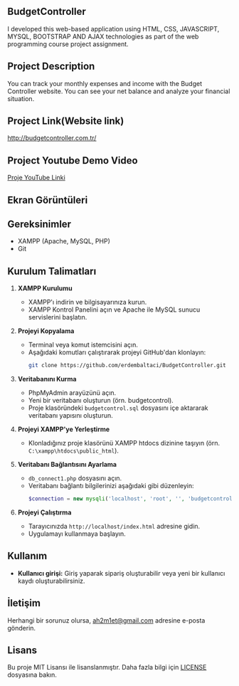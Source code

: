 ## BudgetController
I developed this web-based application using HTML, CSS, JAVASCRIPT, MYSQL, BOOTSTRAP AND AJAX technologies as part of the web programming course project assignment.

## Project Description
You can track your monthly expenses and income with the Budget Controller website. You can see your net balance and analyze your financial situation.

## Project Link(Website link)
http://budgetcontroller.com.tr/

## Project Youtube Demo Video 
[Proje YouTube Linki](youtube_linki)

## Ekran Görüntüleri


## Gereksinimler

- XAMPP (Apache, MySQL, PHP)
- Git

## Kurulum Talimatları

1. **XAMPP Kurulumu**
   - XAMPP'ı indirin ve bilgisayarınıza kurun.
   - XAMPP Kontrol Panelini açın ve Apache ile MySQL sunucu servislerini başlatın.

2. **Projeyi Kopyalama**
   - Terminal veya komut istemcisini açın.
   - Aşağıdaki komutları çalıştırarak projeyi GitHub'dan klonlayın:
     ```sh
     git clone https://github.com/erdembaltaci/BudgetController.git
     ```

3. **Veritabanını Kurma**
   - PhpMyAdmin arayüzünü açın.
   - Yeni bir veritabanı oluşturun (örn. budgetcontrol).
   - Proje klasöründeki `budgetcontrol.sql` dosyasını içe aktararak veritabanı yapısını oluşturun.

4. **Projeyi XAMPP'ye Yerleştirme**
   - Klonladığınız proje klasörünü XAMPP htdocs dizinine taşıyın (örn. `C:\xampp\htdocs\public_html`).

5. **Veritabanı Bağlantısını Ayarlama**
   - `db_connect1.php` dosyasını açın.
   - Veritabanı bağlantı bilgilerinizi aşağıdaki gibi düzenleyin:
     ```php
     $connection = new mysqli('localhost', 'root', '', 'budgetcontrol');
     ```

6. **Projeyi Çalıştırma**
   - Tarayıcınızda `http://localhost/index.html` adresine gidin.
   - Uygulamayı kullanmaya başlayın.

## Kullanım

- **Kullanıcı girişi:** Giriş yaparak sipariş oluşturabilir veya yeni bir kullanıcı kaydı oluşturabilirsiniz.

## İletişim

Herhangi bir sorunuz olursa, [ah2m1et@gmail.com](mailto:ah2m1et@gmail.com) adresine e-posta gönderin.

## Lisans

Bu proje MIT Lisansı ile lisanslanmıştır. Daha fazla bilgi için [LICENSE](LICENSE) dosyasına bakın.
